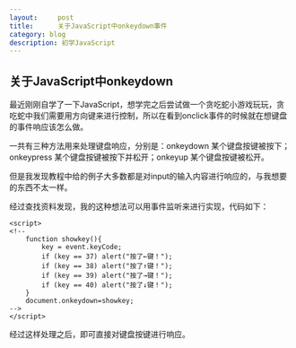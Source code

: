 ```yaml
---
layout:     post
title:      关于JavaScript中onkeydown事件
category: blog
description: 初学JavaScript
---
```


## 关于JavaScript中onkeydown

最近刚刚自学了一下JavaScript，想学完之后尝试做一个贪吃蛇小游戏玩玩，贪吃蛇中我们需要用方向键来进行控制，所以在看到onclick事件的时候就在想键盘的事件响应该怎么做。

一共有三种方法用来处理键盘响应，分别是：onkeydown	某个键盘按键被按下；onkeypress	某个键盘按键被按下并松开；onkeyup	某个键盘按键被松开。

但是我发现教程中给的例子大多数都是对input的输入内容进行响应的，与我想要的东西不太一样。

经过查找资料发现，我的这种想法可以用事件监听来进行实现，代码如下：

``` 
<script>
<!--
	function showkey(){
		key = event.keyCode;
		if (key == 37) alert("按了←键！");
		if (key == 38) alert("按了↑键！");
		if (key == 39) alert("按了→键！");
		if (key == 40) alert("按了↓键！");
	}
	document.onkeydown=showkey;
-->
</script>

```

经过这样处理之后，即可直接对键盘按键进行响应。
